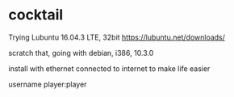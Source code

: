 # cocktail

Trying Lubuntu 16.04.3 LTE, 32bit
https://lubuntu.net/downloads/

scratch that, going with debian, i386, 10.3.0

install with ethernet connected to internet to make life easier

username player:player